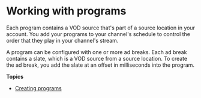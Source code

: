 # Working with programs<a name="channel-assembly-programs"></a>

Each program contains a VOD source that's part of a source location in your account\. You add your programs to your channel's schedule to control the order that they play in your channel's stream\.

A program can be configured with one or more ad breaks\. Each ad break contains a slate, which is a VOD source from a source location\. To create the ad break, you add the slate at an offset in milliseconds into the program\.

**Topics**
+ [Creating programs](channel-assembly-adding-programs.md)